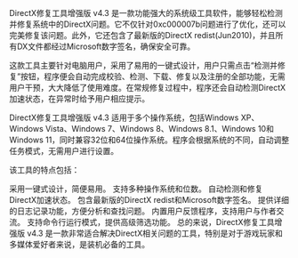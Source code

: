 DirectX修复工具增强版 v4.3 是一款功能强大的系统级工具软件，能够轻松检测并修复系统中的DirectX问题。它不仅针对0xc000007b问题进行了优化，还可以完美修复该问题。此外，它还包含了最新版的DirectX redist(Jun2010)，并且所有DX文件都经过Microsoft数字签名，确保安全可靠。

这款工具主要针对电脑用户，采用了易用的一键式设计，用户只需点击“检测并修复”按钮，程序便会自动完成校验、检测、下载、修复以及注册的全部功能，无需用户干预，大大降低了使用难度。在常规修复过程中，程序还会自动检测DirectX加速状态，在异常时给予用户相应提示。

DirectX修复工具增强版 v4.3 适用于多个操作系统，包括Windows XP、Windows Vista、Windows 7、Windows 8、Windows 8.1、Windows 10和Windows 11，同时兼容32位和64位操作系统。程序会根据系统的不同，自动调整任务模式，无需用户进行设置。

该工具的特点包括：

采用一键式设计，简便易用。
支持多种操作系统和位数。
自动检测和修复DirectX加速状态。
包含最新版的DirectX redist和Microsoft数字签名。
提供详细的日志记录功能，方便分析和查找问题。
内置用户反馈程序，支持用户与作者交流。
支持命令行运行模式，提供高级筛选功能。
总的来说，DirectX修复工具增强版 v4.3 是一款非常适合解决DirectX相关问题的工具，特别是对于游戏玩家和多媒体爱好者来说，是装机必备的工具。
